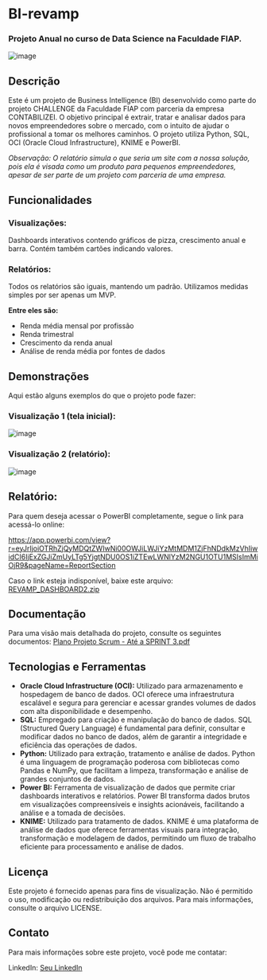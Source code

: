 # BI-revamp

### Projeto Anual no curso de Data Science na Faculdade FIAP.

![image](https://github.com/user-attachments/assets/49ba5cd2-4ec0-489b-9070-471696be3c3c)


## Descrição
Este é um projeto de Business Intelligence (BI) desenvolvido como parte do projeto CHALLENGE da Faculdade FIAP com parceria da empresa CONTABILIZEI. O objetivo principal é extrair, tratar e analisar dados para novos empreendedores sobre o mercado, com o intuito de ajudar o profissional a tomar os melhores caminhos. O projeto utiliza Python, SQL, OCI (Oracle Cloud Infrastructure), KNIME e PowerBI.

*Observação: O relatório simula o que seria um site com a nossa solução, pois ela é visada como um produto para pequenos empreendedores, apesar de ser parte de um projeto com parceria de uma empresa.*

## Funcionalidades

### Visualizações: 

Dashboards interativos contendo gráficos de pizza, crescimento anual e barra. Contém também cartões indicando valores.

### Relatórios: 

Todos os relatórios são iguais, mantendo um padrão. Utilizamos medidas simples por ser apenas um MVP. 




**Entre eles são:** 
- Renda média mensal por profissão
- Renda trimestral
- Crescimento da renda anual
- Análise de renda média por fontes de dados

## Demonstrações
Aqui estão alguns exemplos do que o projeto pode fazer:

### Visualização 1 (tela inicial): 

![image](https://github.com/user-attachments/assets/c6107d81-2e08-43f3-8988-4d69b395abf1)

### Visualização 2 (relatório): 

![image](https://github.com/user-attachments/assets/e0a6d743-dd00-40ba-b176-a834f88f9b4a)


## Relatório:

Para quem deseja acessar o PowerBI completamente, segue o link para acessá-lo online:

https://app.powerbi.com/view?r=eyJrIjoiOTRhZjQyMDQtZWIwNi00OWJiLWJiYzMtMDM1ZjFhNDdkMzVhIiwidCI6IjExZGJiZmUyLTg5YjgtNDU0OS1iZTEwLWNlYzM2NGU1OTU1MSIsImMiOjR9&pageName=ReportSection

Caso o link esteja indisponível, baixe este arquivo: [REVAMP_DASHBOARD2.zip](https://github.com/user-attachments/files/16461760/REVAMP_DASHBOARD2.zip)


## Documentação

Para uma visão mais detalhada do projeto, consulte os seguintes documentos: [Plano Projeto Scrum - Até a SPRINT 3.pdf](https://github.com/user-attachments/files/16448370/Plano.Projeto.Scrum.-.Ate.a.SPRINT.3.pdf)


## Tecnologias e Ferramentas
- **Oracle Cloud Infrastructure (OCI):** Utilizado para armazenamento e hospedagem de banco de dados. OCI oferece uma infraestrutura escalável e segura para gerenciar e acessar grandes volumes de dados com alta disponibilidade e desempenho.
- **SQL:** Empregado para criação e manipulação do banco de dados. SQL (Structured Query Language) é fundamental para definir, consultar e modificar dados no banco de dados, além de garantir a integridade e eficiência das operações de dados.
- **Python:** Utilizado para extração, tratamento e análise de dados. Python é uma linguagem de programação poderosa com bibliotecas como Pandas e NumPy, que facilitam a limpeza, transformação e análise de grandes conjuntos de dados.
- **Power BI:** Ferramenta de visualização de dados que permite criar dashboards interativos e relatórios. Power BI transforma dados brutos em visualizações compreensíveis e insights acionáveis, facilitando a análise e a tomada de decisões.
- **KNIME:** Utilizado para tratamento de dados. KNIME é uma plataforma de análise de dados que oferece ferramentas visuais para integração, transformação e modelagem de dados, permitindo um fluxo de trabalho eficiente para processamento e análise de dados.

## Licença
Este projeto é fornecido apenas para fins de visualização. Não é permitido o uso, modificação ou redistribuição dos arquivos. Para mais informações, consulte o arquivo LICENSE.

## Contato
Para mais informações sobre este projeto, você pode me contatar:

LinkedIn: [Seu LinkedIn](http://linkedin.com/in/lucas-moraes-4b3a30284)
